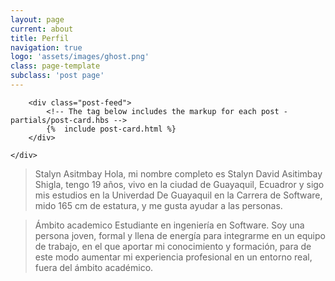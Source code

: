 ```yaml
---
layout: page
current: about
title: Perfil
navigation: true
logo: 'assets/images/ghost.png'
class: page-template
subclass: 'post page'
---
```




<main id="site-main" class="site-main outer" role="main">
  
   <div class="inner">

        <div class="post-feed">
            <!-- The tag below includes the markup for each post - partials/post-card.hbs -->
            {%  include post-card.html %}
        </div>

    </div>
</main>









>Stalyn Asitmbay
Hola, mi nombre completo es Stalyn David Asitimbay Shigla, tengo 19 años, vivo en la ciudad de Guayaquil, Ecuadror y sigo mis estudios en la Univerdad De Guayaquil en la Carrera de Software, mido 165 cm de estatura, y me gusta ayudar a las personas.

>Ámbito academico
Estudiante en ingeniería en Software.
Soy una persona joven, formal y llena de energía para integrarme en un equipo de trabajo, en el que aportar mi conocimiento y formación, para de este modo aumentar mi experiencia profesional en un entorno real, fuera del ámbito académico.
